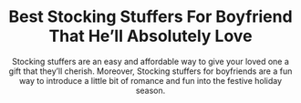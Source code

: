 ---
layout: post
title: Best Stocking Stuffers For Boyfriend That He’ll Absolutely Love
subtitle: Stocking stuffers are an easy and affordable way to give your loved one a gift that they’ll cherish. Moreover, Stocking stuffers for boyfriends are a fun way to introduce a little bit of romance and fun into the festive holiday season.
header-img: "img/post/2023/09/copied/medium_stocking_stuffers_for_boyfriend_bfc8a43201.jpg"
header-style: text
permalink: "/stocking-stuffers-boyfriend/"
catalog: true
tags:
  - Recipients 
  - Men
---  
